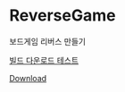 # ReverseGame
보드게임 리버스 만들기
<p>
<a href="/sangyeons57/ReverseGame/raw/main/Build.zip" > 빌드 다운로드 테스트 </a>
</p>
<p>
<a data-permalink-href="/sangyeons57/ReverseGame/raw/346e2336d69f5be9a2ffd055e33b3cddcf7b0861/Build.zip" href="/sangyeons57/ReverseGame/raw/main/Build.zip" id="raw-url" data-view-component="true" class="js-permalink-replaceable-link btn-sm btn BtnGroup-item">    Download
</a>
  </p>
